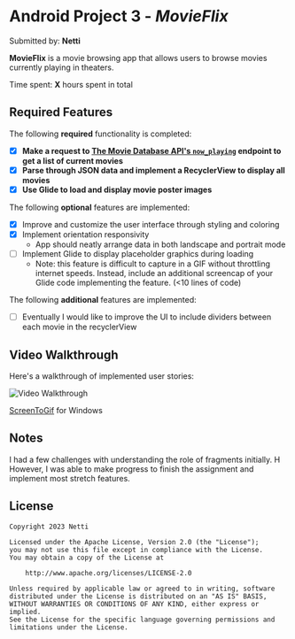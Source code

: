 # Android Project 3 - *MovieFlix*

Submitted by: **Netti**

**MovieFlix** is a movie browsing app that allows users to browse movies currently playing in theaters.

Time spent: **X** hours spent in total

## Required Features

The following **required** functionality is completed:

- [X] **Make a request to [The Movie Database API's `now_playing`](https://developers.themoviedb.org/3/movies/get-now-playing) endpoint to get a list of current movies**
- [X] **Parse through JSON data and implement a RecyclerView to display all movies**
- [X] **Use Glide to load and display movie poster images**

The following **optional** features are implemented:

- [X] Improve and customize the user interface through styling and coloring
- [X] Implement orientation responsivity
    - App should neatly arrange data in both landscape and portrait mode
- [ ] Implement Glide to display placeholder graphics during loading
    - Note: this feature is difficult to capture in a GIF without throttling internet speeds.  Instead, include an additional screencap of your Glide code implementing the feature.  (<10 lines of code)

The following **additional** features are implemented:

- [ ] Eventually I would like to improve the UI to include dividers between each movie in the recyclerView

## Video Walkthrough

Here's a walkthrough of implemented user stories:

<img src='https://www.dropbox.com/s/2h6poihf7qtj7oi/movieflix.gif?dl=0' title='Video Walkthrough' width='' alt='Video Walkthrough' />

<!-- Replace this with whatever GIF tool you used! -->
[ScreenToGif](https://www.screentogif.com/) for Windows


## Notes

I had a few challenges with understanding the role of fragments initially. H
However, I was able to make progress to finish the assignment and implement most stretch features.

## License

    Copyright 2023 Netti

    Licensed under the Apache License, Version 2.0 (the "License");
    you may not use this file except in compliance with the License.
    You may obtain a copy of the License at

        http://www.apache.org/licenses/LICENSE-2.0

    Unless required by applicable law or agreed to in writing, software
    distributed under the License is distributed on an "AS IS" BASIS,
    WITHOUT WARRANTIES OR CONDITIONS OF ANY KIND, either express or implied.
    See the License for the specific language governing permissions and
    limitations under the License.